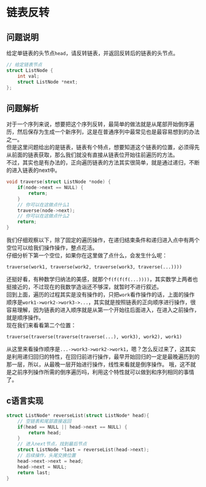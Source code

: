 # 链表反转

## 问题说明
给定单链表的头节点`head`，请反转链表，并返回反转后的链表的头节点。  
```c
// 给定链表节点
struct ListNode {
    int val;
    struct ListNode *next;
};
```

## 问题解析
对于一个序列来说，想要把这个序列反转，最简单的做法就是从尾部开始倒序遍历，然后保存为生成一个新序列，这是在普通序列中最常见也是最容易想到的办法之一。  
但是这里问题给出的是链表，链表有个特点，想要知道这个链表的位置，必须得先从前面的链表获取，那么我们就没有直接从链表位开始往前遍历的方法。  
不过，其实也是有办法的，正向遍历链表的方法其实很简单，就是通过递归，不断的进入链表的next中。  
```c
void traverse(struct ListNode *node) {
    if(node->next == NULL) {
        return;
    }
    // 你可以在这做点什么1
    traverse(node->next);
    // 你可以在这做点什么2
    return;
}
```
我们仔细观察以下，除了固定的遍历操作，在递归结束条件和递归进入点中有两个空位可以给我们操作操作，整点花活。  
仔细分析下第一个空位，如果你在这里做了点什么，会发生什么呢：  
```
traverse(work1, traverse(work2, traverse(work3, traverse(...))))
```
还挺好看，有种数学归纳法的美感，就那个`f(f(f(f(...))))`，其实数学上两者也挺接近的，不过现在的我数学造诣还不够深，就暂时不进行叙述。  
回到上面，遍历的过程其实是没有操作的，只把`work`看作操作的话，上面的操作顺序是`work1->work2->work3->...`，其实就是按照链表的正向顺序进行操作，很容易理解，因为链表的进入顺序就是从第一个开始往后面进入，在进入之前操作，就是顺序操作。  
现在我们来看看第二个位置： 
```
traverse(traverse(traverse(traverse(...), work3), work2), work1)
```
从这里来看操作顺序是`...->work3->work2->work1`，嗯？怎么反过来了，这其实是利用递归回归的特性，在回归前进行操作，最早开始回归的一定是最晚遍历到的那一层，所以，从最晚一层开始进行操作，线性来看就是倒序操作。
哦，这不就是之前序列操作所需的倒序遍历吗，利用这个特性就可以做到和序列相同的事情了。  

## c语言实现
```c
struct ListNode* reverseList(struct ListNode* head){
    // 空链表和尾部直接返回
    if(head == NULL || head->next == NULL) {
        return head;
    }
    // 进入next节点，找到最后节点
    struct ListNode *last = reverseList(head->next);
    // 后续操作，头尾交换位置
    head->next->next = head;
    head->next = NULL;
    return last;
}
```